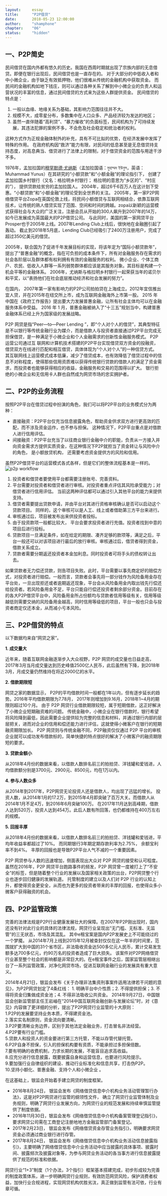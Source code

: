 ```yaml
---
layout: 	essay
title: 		"P2P借贷"
date: 		2018-05-23 12:00:00
author: 	"shamphone"
chapter:	"06"
status:		"hidden"
---
```


## 一、P2P简史

民间借贷在国内外都有悠久的历史。我国在西周时期就出现了宗族内部的无息借贷。即便在银行出现后，民间借贷也是一直存在的。 
对于大部分的中低收入者和中小微企业，由于缺乏有效抵押物，他们很难从传统的金融机构中获取资金。
而民间的金融机构如地下钱庄，则可以通过各种关系了解到中小微企业的负责人和运营状况的丰富的信息，通过民间借贷的方式来为这些人群提供资金。
民间借贷的特点是：
1. 一般以血缘、地缘关系为基础，其影响力范围往往并不大。 
2. 规模不大，成零星分布，多数集中在人口众多、产品经济较为发达的地区； 
3. 虽然一直伴随着“高利贷”、“暴力催收”的负面标签，民间机构为了可持续发展，其违法犯罪的案例不多，不会危及社会稳定和统治者的权利。  

这种方式作为正规金融体制外的补充，具有不可比拟的优势，在经济发展中发挥了特殊的作用。
在政府机构因“救济”能力有限，对民间的低息甚至是无息借贷持支持态度，对高息典当、借贷进行了法律上的限制，对于借贷资金的范围与用途干涉不多。


1976年，孟加拉国的[穆罕默德·尤纳斯](https://zh.wikipedia.org/wiki/%E7%A9%86%E7%BD%95%E9%BB%98%E5%BE%B7%C2%B7%E5%B0%A4%E7%BA%B3%E6%96%AF)（孟加拉国语：মুহাম্মদ ইউনুস，英语：Muhammad Yunus）在其研究的“小额贷款”和“小额金融”的理论指引下， 创建了孟加拉国乡村银行（又名：格拉明乡村银行； 格拉明的意思为“乡区的”、“村庄的”）， 提供贷款给贫穷的孟加拉国人。
2004年，超过6千6百万人在这计划下受惠。“小额贷款”和“小额金融”的理论受到全世界的关注。 
2005年，第一家P2P网络借贷平台Zopa在英国伦敦上线，将民间小额借贷与互联网相结合，依靠互联网技术，让传统的熟人借贷实现了范围、空间和时间的跨越。zopa以新颖的运营模式获得社会与大众的广泛关注，注册会员从开始的300人飙升到2007年的14万，如今已发展成为英国最大的P2P借贷公司。 
与此同时，美国的第一家网贷平台Prosper也于2005年上线。2007年Lending Club上线后，很快地在金融圈引起了轰动。 截止到2018年5月底，Lending Club已经吸引了2400万注册用户，完成了超过350亿美元的借贷。

2005年，联合国为了促进千年发展目标的实现，将该年定为“国际小额贷款年”，提出了“普惠金融”的概念，指在可负担的成本条件下，所有对金融服务存在需求的社会各阶层以及群体都有权利拥有有效的金融服务的权利。
微小企业、个体工商户、农民、低收入人群等一系列弱势群体都应该是其服务对象。其目标是构建一个机会平等的金融体系。 
2006年，尤纳斯与格拉明乡村银行一起荣获当年的诺贝尔和平奖，以“表扬他们在社会底层推动经济和社会发展的努力”。

在国内， 2007年第一家有影响力的P2P公司拍拍贷在上海成立。2012年宜信推出宜人贷，并在2015年在纽交所上市，成为互联网金融海外上市第一股。 
2015 年中国在《政府工作报告》提出要大力发展普惠金融，让所有社会主体均可以在金融服务体系中受益。
2016 年 1 月，普惠金融被纳入了“十三五”规划当中，构建普惠金融体系已经上升为国家级的发展战略。

P2P 网贷是指“Peer—to—Peer Lending ”，即“个人对个人的借贷”，其典型特征是不以银行等传统金融行业为媒介，而是借款人与投资者直接通过P2P平台完成无担保借贷，是一种满足于小微企业和个人金融需求的创新性金融服务模式。
P2P 运营公司通过互 联网和计算机技术搭建的P2P平台实现借贷双方资金的投融资，借贷双方在线进行匹配和相互借贷，具体体现为“个人对个人”的一种信贷方式。
其互联网线上运营模式成本低廉，减少了借贷成本，也有效降低了借贷过程中的信息不对称程度，使得那些信用资质难以获得传统银行贷款的借款人的满足了资金需求，而投资者也能够获得相应的收益，金融服务和交易的范围得以扩大。
银行拒绝的小微企业和无信用卡人群也自然成为网贷市场的忠实拥护者。


## 二、P2P的业务流程  

按照P2P平台在借贷过程中扮演的角色，我们可以将P2P平台的业务模式分为两种：  
- 直接融资：P2P平台仅充当信息披露角色，帮助资金供求双方进行更高效的匹配，而不涉及资金运作，也不参与担保。 这种情况下，P2P平台重点是对借款人进行信用评估。 
- 间接融资：P2P平台充当了以往商业银行金融中介的职能，负责从一方接入并向资金需求方提供实质资金，在这种情况下P2P就担当了资金转让与风险中介的角色， 是小额放贷机构， 还需要考虑资金提供方的风险和信用。 

虽然P2P借贷平台的运营模式各式各样，但是它们的整体流程基本是一样的。  
![p2p workflow](http://static.cocolian.org/img/in-post/p2p-workflow.png)
1. 投资者和借贷者要使用平台都需要注册账号、完善资料。    
2. 平台需要对投资者和借贷者进行审核。对投资者重点评估其风险承受能力；对借贷者进行信用评估。 当前这两种评估都可以通过引入其他平台的能力来提供支持。  
3. 借贷者需要提出贷款申请，并由平台对其进行资格审核确认是否可以启动这个贷款项目。 同样的，这个审核可以是人工、线上或者借助第三方平台来进行。   
4. 审核通过后，项目被发布出来供投资者投标。   
5. 由于投资款项一般都比较大， 平台会要求投资者进行充值。投资者找到中意的项目后进行投标。   
6. 贷款项目一旦满足条件，如在给定的期限、凑齐足够的款项等，满足之后，平台一般还可以对该项目进行最后的放行审核。审核通过后，借贷者得到资金，借款关系成立。 
7. 贷款者需要分期返还投资者本金加利息。同时投资者可将手头的债权转让出去。

如果贷款者无力偿还贷款，则告项目失败。此时，平台需要以事先商定好的赔偿方式，对投资者进行赔偿。一般而言，贷款者会事先将一部分钱作为风险备用金存在平台处，一旦出现拒还或者逾期返还现象，平台会从风险备用金内取出钱先行偿还给投资者。若风险备用金不足，平台只能自行偿还投资者剩余部分资金。目前存在的各大P2P借贷平台中，风险备用金所占份额均与贷款者信用等级有关，信用等级越低则需要交纳的风险备用金越高，同时信用等级低的项目，平台一般也只会与投资者商定仅还本金，从而减小亏本风险。


## 三、P2P借贷的特点

以下数据均来自“网贷之家”。 

**1. 成交量大**

近年来，随着互联网金融逐渐步入大众视野，P2P 网贷的成交量也日益走高，2017年3月当月成交量达到历史峰值2500亿人民币，此后虽然有下降，到2018年3月，月成交量仍然维持在将近2000亿的水平。

**2. 借款期限短**

网贷之家的数据显示， P2P的平均借款时间一般都在1年以内，但有逐步延长的趋势。2016年平均借款期限为7.78月， 2017年则增加到9.16月，2018年1~4月的期限则超过10个月。 
由于 P2P 网贷行业借款期限较短，属于短期借款，这正好解决了小微企业短期融资难的问题。
传统金融中，小微企业在银行借款时，银行希望将风险降到最低，因此需要企业提供较为完整的信息和材料，并通过银行内部的层层把关，进而对企业的信用和偿还能力进行评估，这就使得小微客户在银行的短期融资期限加长。
P2P 网贷则与传统金融不同，P2P融资仅仅通过 P2P 平台的审核企业就可以成功发布借款标的，简单快捷的特点很好的解决了小微客户的融资期限短的要求。

**3. 贷款金额小**

从2018年4月份的数据来看，以借款人数排名前三的拍拍贷、洋钱罐和爱钱进，人均借款额分别是3700元、2900元、8500元，均在1万以内。 

**4. 参与人数众多**

从2014年到2017年，P2P网贷无论投资人还是借款人，均出现了迅猛的增长。 投资人数，从2014年1月的17.2万，到2015年4月即突破了百万大关。而借款人从2014年1月不足4万，到2016年6月突破100万。 
在2017年11月达到高峰期，借款人达到520万，投资人达到454万。此后人数有所回落，也仍都维持在400万左右的规模。 

**5. 回报丰厚**

从2018年4月份的数据来看，以借款人数排名前三的拍拍贷、洋钱罐和爱钱进，平均年收益率都超过了10%。 而同期银行3年期定期存款利率为2.75%， 余额宝利率不到4%。 
丰厚的回报也是导致P2P平台人气不减的一个重要因素。 

P2P 网贷参与人数的迅速增加，侧面表现出大众对 P2P 网贷的接受和认可程度。
虽然在2016年，P2P 网贷平台跑路事件的频发，P2P 网贷曾一度被打上了“不安全”的标签，但是随着整个行业的发展以及国家相关政策的出台，P2P网贷整个行业也逐步回归健康的发展轨道。
托管制度的建立以及人们对 P2P 行业的认知上升，都使得资金更安全，从而也为更多的投资者带来的丰厚的回报，也使得众多小微客户获得融资的机会。

## 四、P2P监管政策

完善的法律法规是P2P行业健康发展壮大的保障。在2007年P2P刚出现时，国内还没有针对此行业的具体的法律法规，网贷行业呈现出“无门槛、无标准、无监管”的三无状态，市场及其混乱。
其中e租宝案是国内P2P发展史上不可能绕过的一个梦魇。 从2014年7月上线到2015年12月被查封仅仅在这一年半的时间里，范围就扩大到中国的31个省市区，非法吸收资金达500多亿元人民币，累计交易发生额多达700多亿元，约90万名的投资者造成了巨大损失。
该案件对P2P网络借贷行业甚至整个社会的影响都是非常巨大的。在e租宝事件之后，国家监管层相继出台了一系列监管政策，对净化网贷市场，促进互联网金融行业的发展具有重大意义。

2014年4月21日，银监会发布《关于办理非法集资刑事案件适用法律若干问题的意见》，为P2P网贷划定了4条红线： 1. 明确平台中介性质；2. 不得提供担保；3. 不得将资金归集做成资金池；4. 不得非法吸收公共资金。   2014年9月27日，中国银监会创新监管部主任王岩岫在“2014中国互联网金融创新与发展论坛”时，对《意见》内容做了更详细的分析，提出了P2P网贷行业监管的十大原则：   
  1.P2P的发展要坚持业务本质，不得建资金池。  
  2.落实实名制原则，资金流向要清晰。  
  3.P2P要清晰业务边界，区别于其他法定金融业务，打击冒名非法经营。  
  4.P2P要有行业门槛。  
  5.贷款人和投资人的资金要进行第三方托管，不能以存管代替托管。  
  6.P2P自身不担保，引入的担保机构要有资质，不能承担过多担保倍数。  
  7.要有明确的收费机制，力求长期的发展，不能盲目追求高收益。  
  8.应充分进行信息披露，既要披露自身和运营信息，也要进行风险提示。  
  9.要加强行业自律组织的建设、推动行业标准化和信息共享，打击伪P2P。  
  10.坚持小额化、普惠金融、支持个人和小微企业 。  

在这基础上，银监会开始着手建立网贷的制度框架。   
- 2016年8月24日， 银监会发布《网络借贷信息中介机构业务活动管理暂行办法》，这是对P2P网贷进行监管的纲领性文件， 确立了网贷行业监管体制及业务规则，明确了网贷行业发展方向，为网贷行业的规范发展和持续审慎监管提供了制度依据。
- 2016年11月30日，银监会发布《网络借贷信息中介机构备案管理登记指引》，要求网贷公司需在工商登记注册地地方金融监管部门备案登记。
- 2017年2月23日， 银监会发布《网络借贷资金存管业务指引》，明确要求网贷资金必须通过商业银行进行存管。 
- 2017年8月24日， 银监会发布《网络借贷信息中介机构业务活动信息披露指引》，主要明确了网络借贷信息中介业务活动中应当披露的具体事项、披露时间、披露频次及披露对象等，为参与网贷业务活动的各当事方进行信息披露提供了规范的标准和依据。

网贷行业“1+3”制度（1个办法，3个指引）框架基本搭建完成，初步形成较为完善的制度政策体系，进一步明确网贷行业规则，有效防范网贷风险，保护消费者权益，加快行业合规进程，实现网贷机构优胜劣汰，真正做到监管有法可依，行业有章可循。

